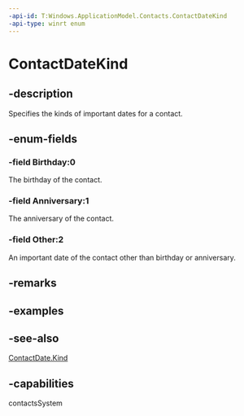 ```yaml
---
-api-id: T:Windows.ApplicationModel.Contacts.ContactDateKind
-api-type: winrt enum
---
```


<!-- Enumeration syntax
public enum Windows.ApplicationModel.Contacts.ContactDateKind : int
-->

# ContactDateKind

## -description
Specifies the kinds of important dates for a contact.

## -enum-fields
### -field Birthday:0
The birthday of the contact.

### -field Anniversary:1
The anniversary of the contact.

### -field Other:2
An important date of the contact other than birthday or anniversary.


## -remarks

## -examples

## -see-also
[ContactDate.Kind](contactdate_kind.md)
## -capabilities
contactsSystem
